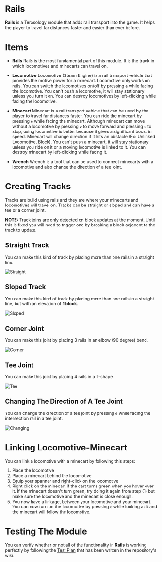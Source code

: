 Rails
=====
**Rails** is a Terasology module that adds rail transport into the game. It helps the player to travel far distances faster and easier than ever before.

Items
=====

 - **Rails**
 Rails is the most fundamental part of this module. It is the track in which locomotives and minecarts can travel on.
 
 - **Locomotive**
 Locomotive (Steam Engine) is a rail transport vehicle that provides the motive power for a minecart. Locomotive only works on rails. You can switch the locomotives on/off by pressing `e` while facing the locomotive. You can't push a locomotive, it will stay stationary unless you turn it on. You can destroy locomotives by left-clicking while facing the locomotive.
 
 - **Minecart**
 Minecart is a rail transport vehicle that can be used by the player to travel far distances faster. You can ride the minecart by pressing `e` while facing the minecart. Although minecart can move without a locomotive by pressing `w` to move forward and pressing `s` to stop, using locomotive is better because it gives a significant boost in speed. Minecart will change direction if it hits an obstacle (Ex: Unlinked Locomotive, Block). You can't push a minecart, it will stay stationary unless you ride on it or a moving locomotive is linked to it. You can destroy minecart by left-clicking while facing it.
 
 - **Wrench**
 Wrench is a tool that can be used to connect minecarts with a locomotive and also change the direction of a tee joint.

Creating Tracks
=====
Tracks are build using rails and they are where your minecarts and locomotives will travel on. Tracks can be straight or sloped and can have a tee or a corner joint.

**NOTE:** Track joins are only detected on block updates at the moment. Until this is fixed you will need to trigger one by breaking a block adjacent to the track to update. 

Straight Track
-------
You can make this kind of track by placing more than one rails in a straight line.

![Straight](https://github.com/jellysnake/Test-asology/wiki/Straight.gif)

Sloped Track
-------
You can make this kind of track by placing more than one rails in a straight line, but with an elevation of **1 block**.

![Sloped](https://github.com/jellysnake/Test-asology/wiki/Slope.gif)

Corner Joint
-------
You can make this joint by placing 3 rails in an elbow (90 degree) bend.

![Corner](https://github.com/jellysnake/Test-asology/wiki/Corner.gif)

Tee Joint
-------
You can make this joint by placing 4 rails in a T-shape.

![Tee](https://github.com/jellysnake/Test-asology/wiki/T.gif)

Changing The Direction of A Tee Joint
-------
You can change the direction of a tee joint by pressing `e` while facing the intersection rail in a tee joint.

![Changing](https://github.com/jellysnake/Test-asology/wiki/Invert%20T.gif)


Linking Locomotive-Minecart
=====
You can link a locomotive with a minecart by following this steps:

 1. Place the locomotive
 2. Place a minecart behind the locomotive
 3. Equip your spanner and right-click on the locomotive
 4. Right click on the minecart if the cart turns green when you hover over it. If the minecart doesn't turn green, try doing it again from step (1) but make sure the locomotive and the minecart is close enough.
 5. You now have a linkage, between your locomotive and your minecart. You can now turn on the locomotive by pressing `e` while looking at it and the minecart will follow the locomotive.

Testing The Module
=====
You can verify whether or not all of the functionality in **Rails** is working perfectly by following the [Test Plan](https://github.com/Terasology/Rails/wiki/Rails-Test-Plan) that has been written in the repository's wiki.